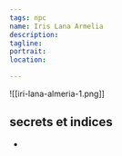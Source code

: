 ```yaml
---
tags: npc
name: Iris Lana Armelia
description: 
tagline: 
portrait:
location: 

---
```


![[iri-lana-almeria-1.png]]


## secrets et indices
- 